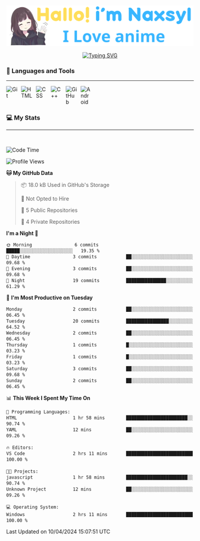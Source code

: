 <p align="center"><a href="https://github.com/Naxsyl"><img width=580px alt="Hello, I'm Naxsyl. I Love Anime" src="img/banner.png" /></a></p>

<p align="center">
<a href="https://git.io/typing-svg"><img src="https://readme-typing-svg.herokuapp.com?font=Fira+Code&weight=600&size=22&pause=1000&center=true&vCenter=true&random=false&width=435&lines=Newbie+Programmer;Back-end+web+and+app+developer;Learn+Something+Interesting" alt="Typing SVG" /></a>
</p>

### 🧰 Languages and Tools

---

<img align="left" alt="Git" width="30px" style="padding-right:10px;" src="https://cdn.jsdelivr.net/gh/devicons/devicon/icons/git/git-original.svg" />
<img align="left" alt="HTML" width="30px" style="padding-right:10px;" src="https://cdn.jsdelivr.net/gh/devicons/devicon/icons/html5/html5-plain.svg" />
<img align="left" alt="CSS" width="30px" style="padding-right:10px;" src="https://cdn.jsdelivr.net/gh/devicons/devicon/icons/css3/css3-plain.svg" />
<img align="left" alt="C++" width="30px" style="padding-right:10px;" src="https://cdn.jsdelivr.net/gh/devicons/devicon/icons/cplusplus/cplusplus-line.svg" />
<img align="left" alt="GitHub" width="30px" style="padding-right:10px;" src="https://cdn.jsdelivr.net/gh/devicons/devicon/icons/github/github-original.svg" />
<img align="left" alt="Android" width="30px" style="padding-right:10px;" src="https://cdn.jsdelivr.net/gh/devicons/devicon/icons/android/android-plain.svg" />
<br>
<br>
<br>


### 💻 My Stats

---

<br>

<!--START_SECTION:waka-->
![Code Time](http://img.shields.io/badge/Code%20Time-2%20hrs%2034%20mins-blue)

![Profile Views](http://img.shields.io/badge/Profile%20Views-213-blue)

**🐱 My GitHub Data** 

> 📦 18.0 kB Used in GitHub's Storage 
 > 
> 🚫 Not Opted to Hire
 > 
> 📜 5 Public Repositories 
 > 
> 🔑 4 Private Repositories 
 > 
**I'm a Night 🦉** 

```text
🌞 Morning                6 commits           █████░░░░░░░░░░░░░░░░░░░░   19.35 % 
🌆 Daytime                3 commits           ██░░░░░░░░░░░░░░░░░░░░░░░   09.68 % 
🌃 Evening                3 commits           ██░░░░░░░░░░░░░░░░░░░░░░░   09.68 % 
🌙 Night                  19 commits          ███████████████░░░░░░░░░░   61.29 % 
```
📅 **I'm Most Productive on Tuesday** 

```text
Monday                   2 commits           ██░░░░░░░░░░░░░░░░░░░░░░░   06.45 % 
Tuesday                  20 commits          ████████████████░░░░░░░░░   64.52 % 
Wednesday                2 commits           ██░░░░░░░░░░░░░░░░░░░░░░░   06.45 % 
Thursday                 1 commits           █░░░░░░░░░░░░░░░░░░░░░░░░   03.23 % 
Friday                   1 commits           █░░░░░░░░░░░░░░░░░░░░░░░░   03.23 % 
Saturday                 3 commits           ██░░░░░░░░░░░░░░░░░░░░░░░   09.68 % 
Sunday                   2 commits           ██░░░░░░░░░░░░░░░░░░░░░░░   06.45 % 
```


📊 **This Week I Spent My Time On** 

```text
💬 Programming Languages: 
HTML                     1 hr 58 mins        ███████████████████████░░   90.74 % 
YAML                     12 mins             ██░░░░░░░░░░░░░░░░░░░░░░░   09.26 % 

🔥 Editors: 
VS Code                  2 hrs 11 mins       █████████████████████████   100.00 % 

🐱‍💻 Projects: 
javascript               1 hr 58 mins        ███████████████████████░░   90.74 % 
Unknown Project          12 mins             ██░░░░░░░░░░░░░░░░░░░░░░░   09.26 % 

💻 Operating System: 
Windows                  2 hrs 11 mins       █████████████████████████   100.00 % 
```


 Last Updated on 10/04/2024 15:07:51 UTC
<!--END_SECTION:waka-->
